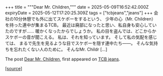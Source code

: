 +++
title = """Dear Mr. Children,"""
date = 2025-05-09T16:52:42.000Z
expiryDate = 2025-05-12T17:20:25.309Z
tags = ["tcbjeans","jeans"]
+++
会社の10分休憩でも外に出てスケボーをするという、 少年の心（Mr. Children）を持った連中が集まるTCB。 最近は廃部になったと思い、私自身も安心していたのですが…… 暖かくなったからでしょうか。 私の目を盗んでは、どこからかスケボーの音が聞こえる。 私は、それを知っています。 そして私の気配を感じては、 まるで先生を見るような目でスケボーを隠す連中たち——。 そんな気持ちを忘れたくない人のために。 そんなMr. Childr \[…\]

The post [Dear Mr. Children,](http://tcbjeans.com/2025/05/10/52315) first appeared on [TCB jeans](http://tcbjeans.com).

[[source]](http://tcbjeans.com/2025/05/10/52315)

